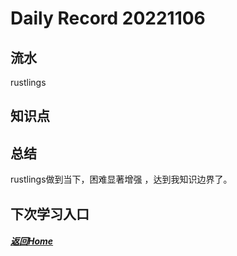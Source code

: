 
Daily Record 20221106
=====================

## 流水

rustlings

## 知识点



## 总结

rustlings做到当下，困难显著增强 ，达到我知识边界了。

## 下次学习入口



##### [返回Home](../../../README.md)


